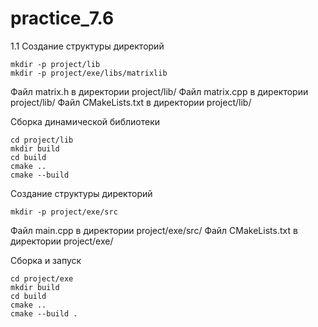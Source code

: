 # practice_7.6
1.1 Создание структуры директорий

    mkdir -p project/lib
    mkdir -p project/exe/libs/matrixlib

Файл matrix.h в директории project/lib/
Файл matrix.cpp в директории project/lib/
Файл CMakeLists.txt в директории project/lib/

Сборка динамической библиотеки

    cd project/lib
    mkdir build
    cd build
    cmake ..
    cmake --build 

Создание структуры директорий

    mkdir -p project/exe/src

Файл main.cpp в директории project/exe/src/
Файл CMakeLists.txt в директории project/exe/

Сборка и запуск

    cd project/exe
    mkdir build
    cd build
    cmake ..
    cmake --build .
